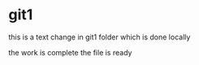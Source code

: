 # git1

this is a text change in git1 folder
which is done locally

the work is complete 
the file is ready
